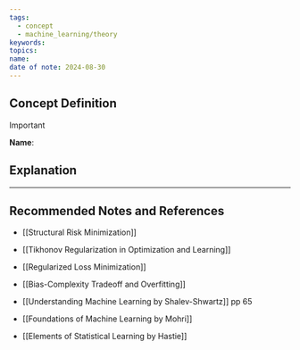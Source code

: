 ```yaml
---
tags:
  - concept
  - machine_learning/theory
keywords: 
topics: 
name: 
date of note: 2024-08-30
---
```


## Concept Definition

>[!important]
>**Name**: 



## Explanation





-----------
##  Recommended Notes and References


- [[Structural Risk Minimization]]
- [[Tikhonov Regularization in Optimization and Learning]]
- [[Regularized Loss Minimization]]
- [[Bias-Complexity Tradeoff and Overfitting]]


- [[Understanding Machine Learning by Shalev-Shwartz]] pp 65
- [[Foundations of Machine Learning by Mohri]]
- [[Elements of Statistical Learning by Hastie]]